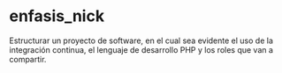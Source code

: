 # enfasis_nick
Estructurar un proyecto de software, en el cual sea evidente el uso de la integración continua, el lenguaje de desarrollo PHP y los roles que van a compartir.
